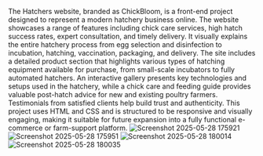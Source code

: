 The Hatchers website, branded as ChickBloom, is a front-end project designed to represent a modern hatchery business online. The website showcases a range of features including chick care services, high hatch success rates, expert consultation, and timely delivery. It visually explains the entire hatchery process from egg selection and disinfection to incubation, hatching, vaccination, packaging, and delivery. The site includes a detailed product section that highlights various types of hatching equipment available for purchase, from small-scale incubators to fully automated hatchers. An interactive gallery presents key technologies and setups used in the hatchery, while a chick care and feeding guide provides valuable post-hatch advice for new and existing poultry farmers. Testimonials from satisfied clients help build trust and authenticity. This project uses HTML and CSS and is structured to be responsive and visually engaging, making it suitable for future expansion into a fully functional e-commerce or farm-support platform.
![Screenshot 2025-05-28 175921](https://github.com/user-attachments/assets/d83f40d5-de82-4765-a07c-5ea7d0815f1f)
![Screenshot 2025-05-28 175951](https://github.com/user-attachments/assets/f76a6e74-1572-4941-a2de-3fd67b37cb10)
![Screenshot 2025-05-28 180014](https://github.com/user-attachments/assets/8a1e4284-8fe0-4c4b-a8d8-f6c79fa83cee)
![Screenshot 2025-05-28 180035](https://github.com/user-attachments/assets/ab5e7d01-05eb-4343-a6d1-0281dc0c43e4)



